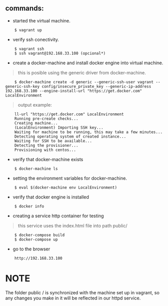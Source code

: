 commands:
---------

* started the virtual machine.

~~~
	$ vagrant up
~~~

* verify ssh conectivity.

~~~
	$ vagrant ssh
	$ ssh vagrant@192.168.33.100 (opcional*)
~~~

* create a docker-machine and install docker engine into virtual machine.

> this is posible using the generic driver from docker-machine.

~~~
	$ docker-machine create -d generic --generic-ssh-user vagrant --generic-ssh-key config/insecure_private_key --generic-ip-address 192.168.33.100 --engine-install-url "https://get.docker.com" LocalEnvironment
~~~

> output example:

~~~
	ll-url "https://get.docker.com" LocalEnvironment
	Running pre-create checks...
	Creating machine...
	(LocalEnvironment) Importing SSH key...
	Waiting for machine to be running, this may take a few minutes...
	Detecting operating system of created instance...
	Waiting for SSH to be available...
	Detecting the provisioner...
	Provisioning with centos...
~~~

* verify that docker-machine exists

~~~
	$ docker-machine ls
~~~

* setting the environment variables for docker-machine.

~~~
	$ eval $(docker-machine env LocalEnvironment)
~~~

* verify that docker engine is installed

~~~
	$ docker info
~~~

* creating a service http container for testing

> this service uses the index.html file into path public/

~~~
	$ docker-compose build
	$ docker-compose up
~~~

* go to the browser

~~~
	http://192.168.33.100
~~~

NOTE
====

The folder public / is synchronized with the machine set up in vagrant, so any changes you make in it will be reflected in our httpd service.